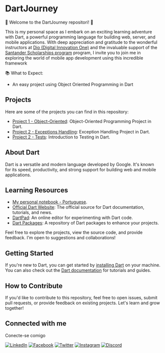 
# DartJourney
 🚀 Welcome to the DartJourney repositori! 🚀

This is my personal space as I embark on an exciting learning adventure with Dart, a powerful programming language for building web, server, and mobile applications. With deep appreciation and gratitude to the wonderful instructors at [Dio (Digital Innovation One)](https://www.dio.me/en) and the invaluable support of the [Santander Scholarships program](https://www.becas-santander.com/pt_br/index.html) program, I invite you to join me in exploring the world of mobile app development using this incredible framework

📚 What to Expect:
- An easy project using Object Oriented Programming in Dart

## Projects
Here are some of the projects you can find in this repository:
- [Project 1 - Object-Oriented](/dartproject_01_oo): Object-Oriented Programming Project in Dart.
- [Project 2 - Exceptions Handling](/dartproject_02_ex): Exception Handling Project in Dart.
- [Project 2 - Tests](/dartproject_03_testes): Introduction to Testing in Dart.


## About Dart
Dart is a versatile and modern language developed by Google. It's known for its speed, productivity, and strong support for building web and mobile applications.

## Learning Resources
- [My personal notebook - Portuguese](https://skn-programing.notion.site/Dart-Programming-40048615c0714a3dbefcc391371d9089).
- [Official Dart Website](https://dart.dev/): The official source for Dart documentation, tutorials, and news.
- [DartPad](https://dartpad.dev/): An online editor for experimenting with Dart code.
- [Dart Packages](https://pub.dev/): A repository of Dart packages to enhance your projects.


Feel free to explore the projects, view the source code, and provide feedback. I'm open to suggestions and collaborations!

## Getting Started
If you're new to Dart, you can get started by [installing Dart](https://dart.dev/get-dart) on your machine. You can also check out the [Dart documentation](https://dart.dev/guides) for tutorials and guides.

## How to Contribute
If you'd like to contribute to this repository, feel free to open issues, submit pull requests, or provide feedback on existing projects.
Let's learn and grow together!

##  Connected with me 
Conecte-se  comigo

[![LinkedIn](https://img.shields.io/badge/LinkedIn-fff?style=for-the-badge&logo=linkedin&logoColor=0E76A8)](https://www.linkedin.com/in/simone-nadolny/)
[![Facebook](https://img.shields.io/badge/Facebook-fff?style=for-the-badge&logo=facebook)](https://www.facebook.com/simoneknadolny)
[![Twitter](https://img.shields.io/badge/Twitter-fff?style=for-the-badge&logo=twitter)](https://twitter.com/Simoneknadolny)
[![Instagram](https://img.shields.io/badge/Instagram-fff?style=for-the-badge&logo=instagram)](https://www.instagram.com/simonenadolny/)
[![Discord](https://img.shields.io/badge/Discord-fff?style=for-the-badge&logo=discord)](https://www.discord.com/in/simonekn/)
